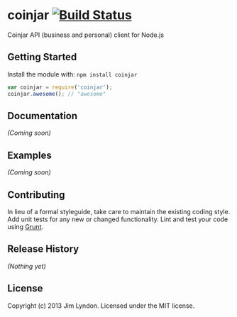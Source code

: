 # coinjar [![Build Status](https://secure.travis-ci.org/jimlyndon/CoinJarNPM.png?branch=master)](http://travis-ci.org/jimlyndon/CoinJarNPM)

Coinjar API (business and personal) client for Node.js

## Getting Started
Install the module with: `npm install coinjar`

```javascript
var coinjar = require('coinjar');
coinjar.awesome(); // "awesome"
```

## Documentation
_(Coming soon)_

## Examples
_(Coming soon)_

## Contributing
In lieu of a formal styleguide, take care to maintain the existing coding style. Add unit tests for any new or changed functionality. Lint and test your code using [Grunt](http://gruntjs.com/).

## Release History
_(Nothing yet)_

## License
Copyright (c) 2013 Jim Lyndon. Licensed under the MIT license.
